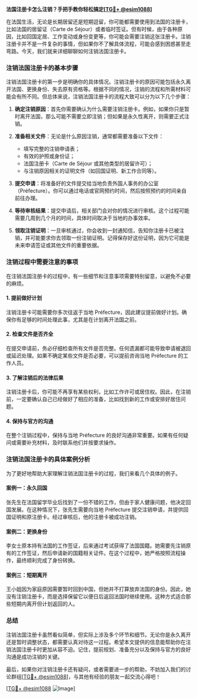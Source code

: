 **法国注册卡怎么注销？手把手教你轻松搞定[[TG💪+ @esim1088](https://t.me/s/esim1088)]**

在法国生活，无论是长期居留还是短期逗留，你可能都需要使用到法国的注册卡，比如法国的居留证（Carte de Séjour）或者临时签证。但有时候，由于各种原因，比如回国定居、工作变动或身份变更等，你可能会需要注销这张注册卡。注销注册卡并不是一件复杂的事情，但如果你不了解具体流程，可能会感到困惑甚至走弯路。今天，我们就来详细聊聊如何注销法国注册卡。

### 注销法国注册卡的基本步骤

注销法国注册卡的第一步是明确你的具体情况。注销注册卡的原因可能包括永久离开法国、更换身份、失去原有资格等。根据不同的情况，注销的流程和所需材料可能会有所不同。但总体来说，注销法国注册卡的流程大致可以分为以下几个步骤：

1. **确定注销原因**：首先你需要确认为什么需要注销注册卡。例如，如果你只是暂时离开法国，那么可能不需要立即注销；但如果是永久性离开，则需要正式注销。
   
2. **准备相关文件**：无论是什么原因注销，通常都需要准备以下文件：
   - 填写完整的注销申请表；
   - 有效的护照或身份证；
   - 法国注册卡（Carte de Séjour 或其他类型的居留许可）；
   - 与注销原因相关的证明文件（如回国证明、新工作合同等）。

3. **提交申请**：将准备好的文件提交给当地负责外国人事务的办公室（Préfecture）。你可以通过电话或官网预约时间，然后按照预约的时间亲自前往办理。

4. **等待审核结果**：提交申请后，相关部门会对你的情况进行审核。这个过程可能需要几周到几个月的时间，具体时间取决于当地的办事效率。

5. **领取注销证明**：一旦审核通过，你会收到一封通知信，告知你注册卡已被注销，并可能要求你去领取一份注销证明。记得保存好这份证明，因为它可能是未来申请签证或其他文件的重要依据。

### 注销过程中需要注意的事项

在注销法国注册卡的过程中，有一些细节和注意事项需要特别留意，以避免不必要的麻烦。

#### 1. **提前做好计划**
注销注册卡可能需要你多次往返于当地 Préfecture，因此建议提前做好计划。确保你有足够的时间处理此事，尤其是在计划离开法国之前。

#### 2. **检查文件是否齐全**
在提交申请前，务必仔细检查所有文件是否完整。任何遗漏都可能导致申请被退回或延迟处理。如果不确定某些文件是否必要，可以提前咨询当地 Préfecture 的工作人员。

#### 3. **了解注销后的法律后果**
注销注册卡后，你可能不再享有某些权利，比如工作许可或居住权。因此，在注销前，一定要确认自己已经做好了相应的准备，比如找到新的工作或安排好居住问题。

#### 4. **保持与官方的沟通**
在整个注销过程中，保持与当地 Préfecture 的良好沟通非常重要。如果有任何疑问或需要补充材料，及时联系他们并按要求操作。

### 注销法国注册卡的具体案例分析

为了更好地帮助大家理解注销法国注册卡的过程，我们来看几个具体的例子。

#### 案例一：永久回国
张先生在法国留学毕业后找到了一份不错的工作，但由于家人健康问题，他决定回国发展。在这种情况下，张先生需要向当地 Préfecture 提交注销申请，并提供回国证明和原注册卡。经过审核后，他的注册卡被成功注销。

#### 案例二：更换身份
李女士原本持有法国的工作签证，后来通过考试获得了法国国籍。她需要先注销原有的工作签证，然后申请新的国籍相关证件。在这个过程中，她严格按照流程操作，最终顺利完成了身份转换。

#### 案例三：短期离开
王小姐因为家庭原因需要暂时回到中国，但她并不打算放弃法国的身份。因此，她没有注销注册卡，而是选择保留它以便日后返回法国时继续使用。这种方式适合那些短期内离开但计划返回的人。

### 总结

注销法国注册卡虽然看似简单，但实际上涉及多个环节和细节。无论你是永久离开还是暂时调整状态，都需要认真对待这一过程。希望本文提供的信息能帮助你在注销法国注册卡时更加从容不迫。记住，提前规划、准备充分以及保持与官方的良好沟通是成功注销的关键。

最后，如果你对注销注册卡还有疑问，或者需要进一步的帮助，不妨加入我们的讨论群组[[TG💪+ @esim1088](https://t.me/s/esim1088)]，与其他有经验的朋友一起交流心得吧！

[[TG💪+ @esim1088](https://t.me/s/esim1088) ![Image](https://i.postimg.cc/4NQfJmqS/Snipaste-2025-05-13-00-14-12.png)]
